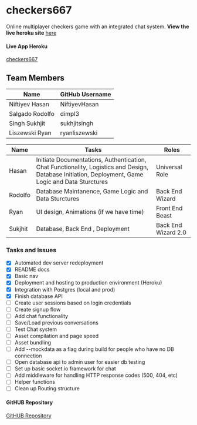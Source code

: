 # checkers667 

Online multiplayer checkers game with an integrated chat system.
**View the live heroku site** [here](https://checkers667.herokuapp.com/)


#### Live App Heroku

[checkers667](https://checkers667.herokuapp.com/)

## Team Members

| Name | GitHub Username |
| ------ | ------ |
| Niftiyev Hasan | NiftiyevHasan |
| Salgado Rodolfo | dimpl3 |
| Singh Sukhjit | sukhjitsingh |
| Liszewski Ryan | ryanliszewski |


| Name | Tasks | Roles |
| ------ | ------ | ------ |
| Hasan | Initiate Documentations, Authentication, Chat Functionality, Logistics and Design, Database Initiation, Deployment, Game Logic and Data Sturctures | Universal Role |
| Rodolfo | Database Maintanence, Game Logic and Data Sturctures | Back End Wizard |
| Ryan | UI design, Animations (if we have time) | Front End Beast |
| Sukjhit | Database, Back End , Deployment | Back End Wizard 2.0 |

### Tasks and Issues

- [x] Automated dev server redeployment
- [x] README docs
- [x] Basic nav
- [x] Deployment and hosting to production environment (Heroku)
- [x] Integration with Postgres (local and prod)
- [x] Finish database API
- [ ] Create user sessions based on login credentials
- [ ] Create signup flow
- [ ] Add chat functionality
- [ ] Save/Load previous conversations
- [ ] Test Chat system
- [ ] Asset compilation and page speed
- [ ] Asset bundling
- [ ] Add --mockdata as a flag during build for people who have no DB connection
- [ ] Open database api to admin user for easier db testing
- [ ] Set up basic socket.io framework for chat
- [ ] Add middleware for handling HTTP response codes (500, 404, etc)
- [ ] Helper functions
- [ ] Clean up Routing structure

#### GitHUB Repository

[GitHUB Repository](https://github.com/NiftiyevHasan/checkers667)


